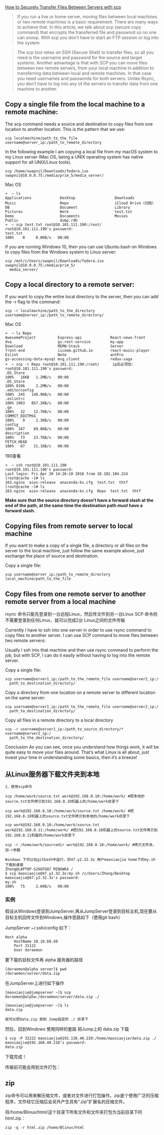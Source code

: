 [How to Securely Transfer Files Between Servers with scp](https://www.linux.com/learn/intro-to-linux/2017/2/how-securely-transfer-files-between-servers-scp)

> If you run a live or home server, moving files between local machines or two remote machines is a basic requirement. There are many ways to achieve that. In this article, we talk about scp (secure copy command) that encrypts the transferred file and password so no one can snoop. With scp you don’t have to start an FTP session or log into the system.

> The scp tool relies on SSH (Secure Shell) to transfer files, so all you need is the username and password for the source and target systems. Another advantage is that with SCP you can move files between two remote servers, from your local machine in addition to transferring data between local and remote machines. In that case you need usernames and passwords for both servers. Unlike Rsync, you don’t have to log into any of the servers to transfer data from one machine to another.

## Copy a single file from the local machine to a remote machine:
The scp command needs a source and destination to copy files from one location to another location. This is the pattern that we use:
```
scp localmachine/path_to_the_file username@server_ip:/path_to_remote_directory

```
In the following example I am copying a local file from my macOS system to my Linux server (Mac OS, being a UNIX operating system has native support for all UNIX/Linux tools).
```
scp /home/swapnil/Downloads/fedora.iso swapnil@10.0.0.75:/media/prim_5/media_server/
```

Mac OS
```
➜  ~ ls
Applications             Desktop                  Downloads                Music                    Repo                     iCloud Drive（归档）
DB                       Document                 Library                  Pictures                 Work                     test.txt
Demo                     Documents                Movies                   Public                   dump.rdb
➜  ~ scp test.txt root@10.101.111.190:/root/
root@10.101.111.190's password:
test.txt                                                                                                                                         100%    0     0.0KB/s   00:00
```

If you are running Windows 10, then you can use Ubuntu bash on Windows to copy files from the Windows system to Linux server:
```
scp /mnt/c/Users/swapnil/Downloads/fedora.iso swapnil@10.0.0.75:/media/prim_5/
  media_server/
```

## Copy a local directory to a remote server:

If you want to copy the entire local directory to the server, then you can add the -r flag to the command:
```
scp -r localmachine/path_to_the_directory username@server_ip:/path_to_remote_directory/
```

Mac OS
```
➜  ~ ls Repo
AwesomeProject          Express-api             React-news-front        dva                     gs-rest-service         my-app
Download                MERN-Stack              Server                  front-end               iicoom.github.io        react-music-player
Eslint                  Note                    antPro                  gs-accessing-data-mysql msg_client              redux-saga
➜  ~ scp -r Repo root@10.101.111.190:/root/      ip后必须加:
root@10.101.111.190's password:
.DS_Store                                                                                                                                        100%   16KB   1.2MB/s   00:00
.DS_Store                                                                                                                                        100% 8196     2.2MB/s   00:00
.editorconfig                                                                                                                                    100%  245   148.9KB/s   00:00
.eslintrc                                                                                                                                        100% 1903   857.2KB/s   00:00
.ga                                                                                                                                              100%   32    12.7KB/s   00:00
COMMIT_EDITMSG                                                                                                                                   100%    9     2.3KB/s   00:00
config                                                                                                                                           100%  347    89.8KB/s   00:00
description                                                                                                                                      100%   73    23.7KB/s   00:00
FETCH_HEAD                                                                                                                                       100%   87    21.1KB/s   00:00
```
190查看
```
➜  ~ ssh root@10.101.111.190
root@10.101.111.190's password:
Last login: Fri Apr 20 14:26:10 2018 from 10.102.104.224
[root@cache ~]# ls
163.nginx  aios-release  anaconda-ks.cfg  test.txt  thtf
[root@cache ~]# ls
163.nginx  aios-release  anaconda-ks.cfg  Repo  test.txt  thtf
```

**Make sure that the source directory doesn’t have a forward slash at the end of the path, at the same time the destination path *must* have a forward slash.**

## Copying files from remote server to local machine
If you want to make a copy of a single file, a directory or all files on the server to the local machine, just follow the same example above, just exchange the place of source and destination.

Copy a single file:
```
scp username@server_ip:/path_to_remote_directory local_machine/path_to_the_file 
```

## Copy files from one remote server to another remote server from a local machine
rsync 命令只能先登录到一台远程Linux，然后传文件到另一台Linux
SCP 命令则不需要登录到任何Linux，就可以完成2台 Linux之间的文件传输

Currently I have to ssh into one server in order to use rsync command to copy files to another server. I can use SCP command to move files between two remote servers:

Usually I ssh into that machine and then use rsync command to perform the job, but with SCP, I can do it easily without having to log into the remote server.

Copy a single file:
```
scp username@server1_ip:/path_to_the_remote_file username@server2_ip:/
  path_to_destination_directory/
```

Copy a directory from one location on a remote server to different location on the same server:
```
scp username@server1_ip:/path_to_the_remote_file username@server2_ip:/
  path_to_destination_directory/
```

Copy all files in a remote directory to a local directory
```
scp -r username@server1_ip:/path_to_source_directory/* username@server2_ip:/
  path_to_the_destination_directory/ 
```


Conclusion
As you can see, once you understand how things work, it will be quite easy to move your files around. That’s what Linux is all about, just invest your time in understanding some basics, then it’s a breeze!


## 从Linux服务器下载文件夹到本地
```
1、使用scp命令

scp /home/work/source.txt work@192.168.0.10:/home/work/ #把本地的source.txt文件拷贝到192.168.0.10机器上的/home/work目录下

scp work@192.168.0.10:/home/work/source.txt /home/work/ #把192.168.0.10机器上的source.txt文件拷贝到本地的/home/work目录下

scp work@192.168.0.10:/home/work/source.txt work@192.168.0.11:/home/work/ #把192.168.0.10机器上的source.txt文件拷贝到192.168.0.11机器的/home/work目录下

scp -r /home/work/sourcedir work@192.168.0.10:/home/work/ #拷贝文件夹，加-r参数

Windows 下可以在gitbash中运行，将47.y2.32.3x 用户maoxiaojie home下的my.sh 下载到桌面
Zhong@LAPTOP-S26GFGQ7 MINGW64 /
$ scp maoxiaojie@47.y2.32.3x:my.sh /c/Users/Zhong/Desktop
maoxiaojie@47.y2.32.3x's password:
my.sh                                                                                                               100%   75     2.6KB/s   00:00
```

### 实例
假设从Windows登录到JumpServer,再从JumpServer登录到目标主机,现在要从目标主机回传文件到Windows,操作思路如下（使用git bash）

JumpServer ~/.ssh/config 如下：
```
Host alpha
    HostName 10.10.60.49
    Port 31122
    User doraemon
```
要下载的目标文件再 alpha 服务器的路径
```
[doraemon@alpha server]$ pwd
/doraemon/server/data.zip
```

在JumpServer上进行如下操作
```
[maoxiaojie@jumpserver ~]$ scp doraemon@alpha:/doraemon/server/data.zip ./

[maoxiaojie@jumpserver ~]$ ls
data.zip

就可以把data.zip 放到 Jump指定的 ./ 目录下
```

然后，回到Windows 使用同样的套路 把Jump上的 data.zip 下载
```
$ scp -P 32222 maoxiaojie@192.138.40.220:/home/maoxiaojie/data.zip ./
maoxiaojie@192.168.40.210's password:
data.zip          
```
下载完成！

传输前可能会用到文件打包：
## zip
zip命令可以用来解压缩文件，或者对文件进行打包操作。zip是个使用广泛的压缩程序，文件经它压缩后会另外产生具有“.zip”扩展名的压缩文件。

将/home/Blinux/html/这个目录下所有文件和文件夹打包为当前目录下的html.zip：
```
zip -q -r html.zip /home/Blinux/html
```